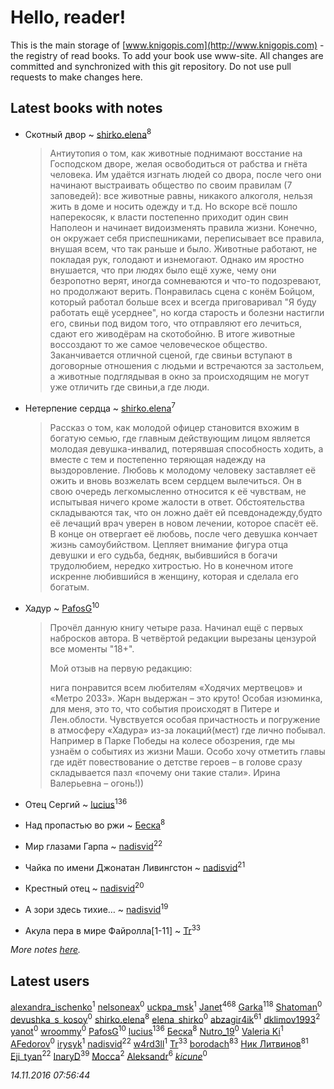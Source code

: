 # Hello, reader!
This is the main storage of [www.knigopis.com](http://www.knigopis.com) - the registry of read books.
To add your book use www-site. All changes are committed and synchronized with this git repository.
Do not use pull requests to make changes here.


## Latest books with notes
* Скотный двор ~ [shirko.elena](users/100/100001858801764-facebook)<sup>8</sup>
    > Антиутопия о том, как животные поднимают восстание на Господском дворе, желая освободиться от рабства и гнёта человека. Им удаётся изгнать людей со двора, после чего они начинают выстраивать общество по своим правилам (7 заповедей): все животные равны, никакого алкоголя, нельзя жить в доме и носить одежду и т.д. Но вскоре всё пошло наперекосяк, к власти постепенно приходит один свин Наполеон и начинает видоизменять правила жизни. Конечно, он окружает себя приспешниками, переписывает все правила, внушая всем, что так раньше и было. Животные работают, не покладая рук, голодают и изнемогают. Однако им яростно внушается, что при людях было ещё хуже, чему они безропотно верят, иногда сомневаются и что-то подозревают, но продолжают верить. Понравилась сцена с конём Бойцом, который работал больше всех и всегда приговаривал "Я буду работать ещё усерднее", но когда старость и болезни настигли его, свиньи под видом того, что отправляют его лечиться, сдают его живодёрам на скотобойню. В итоге животные воссоздают то же самое человеческое общество. Заканчивается отличной сценой, где свиньи вступают в договорные отношения с людьми и встречаются за застольем, а животные подглядывая в окно за происходящим не могут уже отличить где свиньи,а где люди.

* Нетерпение сердца ~ [shirko.elena](users/100/100001858801764-facebook)<sup>7</sup>
    > Рассказ о том, как молодой офицер становится вхожим в богатую семью, где главным действующим лицом является молодая девушка-инвалид, потерявшая способность ходить, а вместе с тем и постепенно теряющая надежду на выздоровление. Любовь к молодому человеку заставляет её ожить и вновь возжелать всем сердцем вылечиться. Он в свою очередь легкомысленно относится к её чувствам, не испытывая ничего кроме жалости в ответ. Обстоятельства складываются так, что он ложно даёт ей псевдонадежду,будто её лечащий врач уверен в новом лечении, которое спасёт её. В конце он отвергает её любовь, после чего девушка кончает жизнь самоубийством. Цепляет внимание фигура отца девушки и его судьба, бедняк, выбившийся в богачи трудолюбием, нередко хитростью. Но в конечном итоге искренне любившийся в женщину, которая и сделала его богатым.

* Хадур ~ [PafosG](users/523/523112-vkontakte)<sup>10</sup>
    > Прочёл данную книгу четыре раза. Начинал ещё с первых набросков автора. 
    > В четвёртой редакции вырезаны цензурой все моменты "18+".
    > 
    > Мой отзыв на первую редакцию:
    > 
    > нига понравится всем любителям «Ходячих мертвецов» и «Метро 2033».
    > Жарн выдержан – это круто!
    > Особая изюминка, для меня, это то, что события происходят в Питере и Лен.облости.
    > Чувствуется особая причастность и погружение в атмосферу «Хадура» из-за локаций(мест) где лично побывал. Например в Парке Победы на колесе обозрения, где мы узнаём о событиях из жизни Маши.
    > Особо хочу отметить главы где идёт повествование о детстве героев – в голове сразу складывается пазл «почему они такие стали».
    > Ирина Валерьевна – огонь!))

* Отец Сергий ~ [lucius](users/838/83820536-yandex)<sup>136</sup>

* Над пропастью во ржи ~ [Беска](users/157/1577468-vkontakte)<sup>8</sup>

* Мир глазами Гарпа ~ [nadisvid](users/113/1138852626183846-facebook)<sup>22</sup>

* Чайка по имени Джонатан Ливингстон ~ [nadisvid](users/113/1138852626183846-facebook)<sup>21</sup>

* Крестный отец ~ [nadisvid](users/113/1138852626183846-facebook)<sup>20</sup>

* А зори здесь тихие… ~ [nadisvid](users/113/1138852626183846-facebook)<sup>19</sup>

* Акула пера в мире Файролла[1-11] ~ [Tr](users/122/12282474-vkontakte)<sup>33</sup>


_More notes [here](latest_books_with_notes.md)._


## Latest users
[alexandra_ischenko](users/123/12370958-vkontakte)<sup>1</sup> 
[nelsoneax](users/212/21269267-vkontakte)<sup>0</sup> 
[uckpa_msk](users/108/108915302193455883885-google)<sup>1</sup> 
[Janet](users/205/20565064-vkontakte)<sup>468</sup> 
[Garka](users/115/115753719718250012620-google)<sup>118</sup> 
[Shatoman](users/100/100001945876450-facebook)<sup>0</sup> 
[devushka_s_kosoy](users/191/191354034-vkontakte)<sup>0</sup> 
[shirko.elena](users/100/100001858801764-facebook)<sup>8</sup> 
[elena_shirko](users/198/19838913-vkontakte)<sup>0</sup> 
[abzagir4ik](users/362/3621623-vkontakte)<sup>61</sup> 
[dklimov1993](users/101/101464140-vkontakte)<sup>2</sup> 
[yanot](users/361/36183327-vkontakte)<sup>0</sup> 
[wroommy](users/293/293539810-twitter)<sup>0</sup> 
[PafosG](users/523/523112-vkontakte)<sup>10</sup> 
[lucius](users/838/83820536-yandex)<sup>136</sup> 
[Беска](users/157/1577468-vkontakte)<sup>8</sup> 
[Nutro_19](users/323/323158782-vkontakte)<sup>0</sup> 
[Valeria Ki](users/390/390680348-vkontakte)<sup>1</sup> 
[AFedorov](users/100/1005190986269853-facebook)<sup>0</sup> 
[irysyk](users/128/1283337448364336-facebook)<sup>1</sup> 
[nadisvid](users/113/1138852626183846-facebook)<sup>22</sup> 
[w4rd3ll](users/125/12525258-vkontakte)<sup>1</sup> 
[Tr](users/122/12282474-vkontakte)<sup>33</sup> 
[borodach](users/157/15706320-vkontakte)<sup>83</sup> 
[Ник Литвинов](users/lec/leczQ3Eya3-linkedin)<sup>81</sup> 
[Eji_tyan](users/235/2352103981-twitter)<sup>22</sup> 
[InaryD](users/562/56228374-vkontakte)<sup>39</sup> 
[Mocca](users/116/116434214281608690175-google)<sup>2</sup> 
[Aleksandr](users/123/12375097-vkontakte)<sup>6</sup> 
[_kicune_](users/224/2248110099-instagram)<sup>0</sup> 


_14.11.2016 07:56:44_

